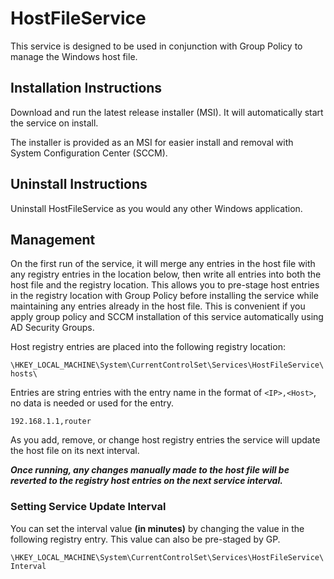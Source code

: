 # HostFileService

This service is designed to be used in conjunction with Group Policy to manage the Windows host file.

## Installation Instructions
Download and run the latest release installer (MSI). It will automatically start the service on install.

The installer is provided as an MSI for easier install and removal with System Configuration Center (SCCM).

## Uninstall Instructions
Uninstall HostFileService as you would any other Windows application.

## Management
On the first run of the service, it will merge any entries in the host file with any registry entries in the location below, then write all entries into both the host file and the registry location. This allows you to pre-stage host entries in the registry location with Group Policy before installing the service while maintaining any entries already in the host file. This is convenient if you apply group policy and SCCM installation of this service automatically using AD Security Groups.

Host registry entries are placed into the following registry location:

`\HKEY_LOCAL_MACHINE\System\CurrentControlSet\Services\HostFileService\hosts\`

Entries are string entries with the entry name in the format of `<IP>,<Host>`, no data is needed or used for the entry.

`192.168.1.1,router`

As you add, remove, or change host registry entries the service will update the host file on its next interval.

***Once running, any changes manually made to the host file will be reverted to the registry host entries on the next service interval.***

### Setting Service Update Interval

You can set the interval value **(in minutes)** by changing the value in the following registry entry. This value can also be pre-staged by GP.

`\HKEY_LOCAL_MACHINE\System\CurrentControlSet\Services\HostFileService\Interval`
